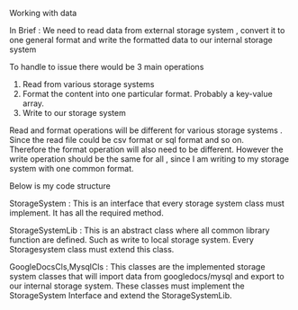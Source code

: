 Working with data


In Brief : We need to read  data from external storage system , convert it to one general format and write the formatted data to our internal
storage system

To handle to issue there would be 3 main operations 
1.	Read from various storage systems
2.	Format the content into one particular format. Probably a key-value array. 
3.	Write to our storage system

Read and format operations  will be different for various storage systems .
Since the read file could be csv format or sql format and so on.  
Therefore  the format operation will also need to be different.
However  the write operation should be the same for all ,
since I am writing to my storage system with one common format. 

 
 Below is my code structure
 
StorageSystem  : This is an interface that every storage system class must implement.
It has all the required method.

StorageSystemLib : This is an abstract class where all common library function are defined.
Such as write to local storage system. Every Storagesystem class must extend this class.

GoogleDocsCls,MysqlCls : This classes are the implemented storage system classes that 
will import data from googledocs/mysql and export to our internal storage system.
These classes must implement the StorageSystem Interface and extend the StorageSystemLib.
